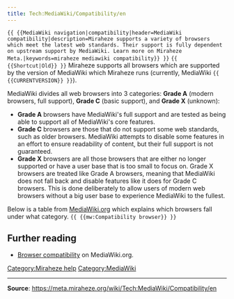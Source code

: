 ```yaml
---
title: Tech:MediaWiki/Compatibility/en
---
```


 `{{ {{MediaWiki navigation|compatibility|header=MediaWiki compatibility|description=Miraheze supports a variety of browsers which meet the latest web standards. Their support is fully dependent on upstream support by MediaWiki. Learn more on Miraheze Meta.|keywords=miraheze mediawiki compatibility}} }}` `{{ {{Shortcut|Old}} }}`
Miraheze supports all browsers which are supported by the version of MediaWiki which Miraheze runs (currently, MediaWiki `{{ {{CURRENTVERSION}} }}`).

MediaWiki divides all web browsers into 3 categories: **Grade A** (modern browsers, full support), **Grade C** (basic support), and **Grade X** (unknown):

* **Grade A** browsers have MediaWiki's full support and are tested as being able to support all of MediaWiki's core features.
* **Grade C** browsers are those that do not support some web standards, such as older browsers. MediaWiki attempts to disable some features in an effort to ensure readability of content, but their full support is not guaranteed.
* **Grade X** browsers are all those browsers that are either no longer supported or have a user base that is too small to focus on. Grade X browsers are treated like Grade A browsers, meaning that MediaWiki does not fall back and disable features like it does for Grade C browsers. This is done deliberately to allow users of modern web browsers without a big user base to experience MediaWiki to the fullest.

Below is a table from [MediaWiki.org](https://meta.miraheze.org/wiki/mw:) which explains which browsers fall under what category. `{{ {{mw:Compatibility browser}} }}`

## Further reading 

* [Browser compatibility](https://meta.miraheze.org/wiki/mw:Compatibility#Browsers) on MediaWiki.org.

[Category:Miraheze help](https://meta.miraheze.org/wiki/Category:Miraheze_help)
[Category:MediaWiki](https://meta.miraheze.org/wiki/Category:MediaWiki)

----
**Source**: https://meta.miraheze.org/wiki/Tech:MediaWiki/Compatibility/en